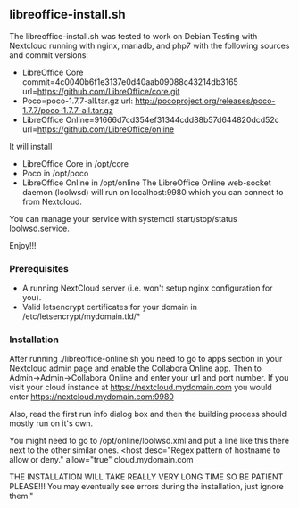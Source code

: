 
## 

## libreoffice-install.sh 
The libreoffice-install.sh was tested to work on Debian Testing with Nextcloud running with nginx, mariadb, and php7 with the following sources and commit versions:
  - LibreOffice Core commit=4c0040b6f1e3137e0d40aab09088c43214db3165 url=https://github.com/LibreOffice/core.git
  - Poco=poco-1.7.7-all.tar.gz url: http://pocoproject.org/releases/poco-1.7.7/poco-1.7.7-all.tar.gz
  - LibreOffice Online=91666d7cd354ef31344cdd88b57d644820dcd52c url=https://github.com/LibreOffice/online

It will install
  - LibreOffice Core in /opt/core
  - Poco in /opt/poco
  - LibreOffice Online in /opt/online
The LibreOffice Online web-socket daemon (loolwsd) will run on localhost:9980 which you can connect to from Nextcloud.

You can manage your service with systemctl start/stop/status loolwsd.service.

Enjoy!!!

### Prerequisites
  - A running NextCloud server (i.e. won't setup nginx configuration for you).
  - Valid letsencrypt certificates for your domain in /etc/letsencrypt/mydomain.tld/*

### Installation
After running ./libreoffice-online.sh you need to go to apps section in your Nextcloud admin page and enable the Collabora Online app. Then to Admin->Admin->Collabora Online and enter your url and port number. If you visit your cloud instance at https://nextcloud.mydomain.com you would enter https://nextcloud.mydomain.com:9980

Also, read the first run info dialog box and then the building process should mostly run on it's own.

You might need to go to /opt/online/loolwsd.xml and put a line like this there next to the other similar ones.
<host desc="Regex pattern of hostname to allow or deny." allow="true" cloud.mydomain.com

THE INSTALLATION WILL TAKE REALLY VERY LONG TIME SO BE PATIENT PLEASE!!! You may eventually see errors during the installation, just ignore them."
